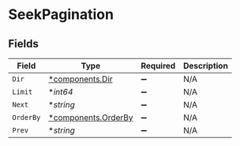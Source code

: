 # SeekPagination


## Fields

| Field                                                 | Type                                                  | Required                                              | Description                                           |
| ----------------------------------------------------- | ----------------------------------------------------- | ----------------------------------------------------- | ----------------------------------------------------- |
| `Dir`                                                 | [*components.Dir](../../models/shared/dir.md)         | :heavy_minus_sign:                                    | N/A                                                   |
| `Limit`                                               | **int64*                                              | :heavy_minus_sign:                                    | N/A                                                   |
| `Next`                                                | **string*                                             | :heavy_minus_sign:                                    | N/A                                                   |
| `OrderBy`                                             | [*components.OrderBy](../../models/shared/orderby.md) | :heavy_minus_sign:                                    | N/A                                                   |
| `Prev`                                                | **string*                                             | :heavy_minus_sign:                                    | N/A                                                   |